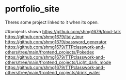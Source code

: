 # portfolio_site

Theres some project linked to it when its open.

##projects shown
https://github.com/shmg1679/food-talk
https://github.com/shmg1679/Italy_tour
https://github.com/shmg1679/password_generator
https://github.com/shmg1679/TTPclasswork-and-others/tree/main/frontend_projects/Pokedex
https://github.com/shmg1679/TTPclasswork-and-others/tree/main/frontend_projects/Light_dark_mode
https://github.com/shmg1679/TTPclasswork-and-others/tree/main/frontend_projects/drink_water
